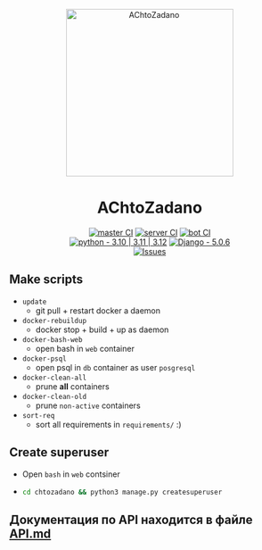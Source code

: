 <p align="center">
  <a href="https://github.com/TabarakoAkula/ChtoZadano">
    <img width="300px" height="300px" alt="AChtoZadano" src="https://github.com/user-attachments/assets/559b5c28-5df0-45ba-9c1c-dc9d0a49f516">
  </a>
<h1 align="center">
  AChtoZadano
</h1>
<div align="center">  
  
  [![master CI](https://github.com/TabarakoAkula/ChtoZadano/actions/workflows/master.yml/badge.svg)](https://github.com/TabarakoAkula/ChtoZadano/actions/workflows/master.yml)
  [![server CI](https://github.com/TabarakoAkula/ChtoZadano/actions/workflows/server.yml/badge.svg)](https://github.com/TabarakoAkula/ChtoZadano/actions/workflows/server.yml)
  [![bot CI](https://github.com/TabarakoAkula/ChtoZadano/actions/workflows/bot.yml/badge.svg)](https://github.com/TabarakoAkula/ChtoZadano/actions/workflows/bot.yml)  
  [![python - 3.10 | 3.11 | 3.12](https://img.shields.io/badge/python-3.10_|_3.11_|_3.12-4b4de3)](https://)
  [![Django - 5.0.6](https://img.shields.io/badge/Django-5.0-4b4de3)](https://)  
  [![Issues](https://img.shields.io/github/license/mashape/apistatus.svg)](https://)
</div>

## Make scripts
+ ``update``
  + git pull + restart docker a daemon
+ ``docker-rebuildup``
  + docker stop + build + up as daemon
+ ``docker-bash-web``
  + open bash in ``web`` container
+ ``docker-psql``
  + open psql in ``db`` container as user ``posgresql`` 
+ ``docker-clean-all``
  + prune **all** containers
+ ``docker-clean-old``
  + prune ``non-active`` containers
+ ``sort-req``
  + sort all requirements in ``requirements/`` :)
 
## Create superuser  
+ Open ``bash`` in ``web`` contsiner
+ ```bash
  cd chtozadano && python3 manage.py createsuperuser
  ```

<h2>Документация по API находится в файле <a href="https://github.com/TabarakoAkula/ChtoZadano/blob/814ed9a3d8940f272863eeaae8cc39a04b7fda7c/API.md">API.md</a></h2>
